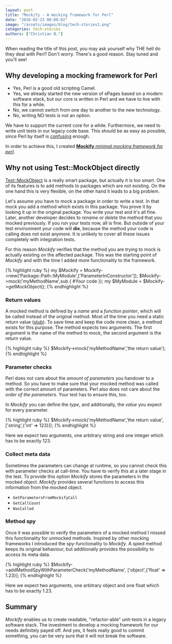 ```yaml
---
layout: post
title: "Mockify - A mocking framework for Perl"
date: "2016-02-23 08:00:02"
image: "/assets/images/blog/tech-stories1.png"
categories: tech-stories
authors: ["Christian B."]
---
```


When reading the title of this post, you may ask yourself why THE hell do they deal with Perl?
Don't worry.
There's a good reason.
Stay tuned and you'll see!

## Why developing a mocking framework for Perl

- Yes, Perl is a good old scripting Camel.
- Yes, we already started the new version of ePages based on a modern software stack, but our core is written in Perl and we have to live with this for a while.
- No, we cannot switch from one day to another to the new technology.
- No, writing NO tests is not an option.

We have to support the current core for a while.
Furthermore, we need to write unit tests in our legacy code base.
This should be as easy as possible, since Perl by itself is [confusing](https://media.ccc.de/v/32c3-7130-the_perl_jam_2) enough.

In order to achieve this, I created [**Mockify** *minimal mocking framework for perl*](https://github.com/ePages-de/Mockify).

## Why not using Test::MockObject directly

[Test::MockObject](http://search.cpan.org/~chromatic/Test-MockObject-1.20150527/README.pod) is a really smart package, but actually it is too smart.
One of its features is to add methods to packages which are not existing.
On the one hand this is very flexible, on the other hand it leads to a big problem.

Let's assume you have to mock a package in order to write a test.
In that mock you add a method which exists in this package.
You prove it by looking it up in the original package.
You write your test and it's all fine.
Later, another developer decides to *rename* or *delete* the method that you mocked previously.
If you run your tests now, all is fine.
But outside of your test environment your code will **die**, because the method your code is calling does not exist anymore.
It is unlikely to cover all these issues completely with integration tests.

For this reason *Mockify* verifies that the method you are trying to mock is actually existing on the affected package.
This was the starting point of *Mockify* and with the time I added more functionality to the framework.

{% highlight ruby %}
my $Mockify = Mockify->new('Package::Path::MyModule',['ParameterInConstructor']);
$Mockify->mock('myMethodName',sub {
  #Your code
});
my $MyModule = $Mockify->getMockObject();
{% endhighlight %}

### Return values

A mocked method is defined by a *name* and a *function pointer*, which will be called instead of the original method.
Most of the time you need a static return value ([stub](https://en.wikipedia.org/wiki/Method_stub)).
To save time and keep the code more clean, a method exists for this purpose.
The method expects two arguments.
The first argument is the name of the method to mock, the second argument is the return value.

{% highlight ruby %}
$Mockify->mock('myMethodName','the return value');
{% endhighlight %}

### Parameter checks

Perl does not care about the *amount of parameters* you handover to a method.
So you have to make sure that your mocked method was called with the correct amount of parameters.
Perl also does not care about the *order of the parameters*.
Your test has to ensure this, too.

In *Mockify* you can define the *type*, and additionally, the *value* you expect for every parameter.

{% highlight ruby %}
$Mockify->mock('myMethodName','the return value',['string',{'int' => 123}]);
{% endhighlight %}

Here we expect two arguments, one arbitrary string and one integer which has to be exactly 123.

### Collect meta data

Sometimes the parameters can change at runtime, so you cannot check this with parameter checks at call-time.
You have to verify this at a later stage in the test.
To provide this option *Mockify* stores the parameters in the mocked object.
*Mockify* provides several functions to access this information from the mocked object.

  - `GetParametersFromMockifyCall`
  - `GetCallCount`
  - `WasCalled`

### Method spy

Once it was possible to verify the parameters of a mocked method I missed this functionality for unmocked methods.
Inspired by other mocking frameworks I introduced the spy-functionality to *Mockify*.
A spied method keeps its original behaviour, but additionally provides the possibility to access its meta data.

{% highlight ruby %}
$Mockify->addMethodSpyWithParameterCheck('myMethodName', ['object',{'float' => 1.23}];
{% endhighlight %}

Here we expect two arguments, one arbitrary object and one float which has to be exactly 1.23.

## Summary

*Mockify* enables us to create readable, "refactor-able" unit-tests in a legacy software stack.
The investment to develop a mocking framework for our needs definitely payed off.
And yes, it feels really good to commit something, you can be very sure that it will not break the software.
